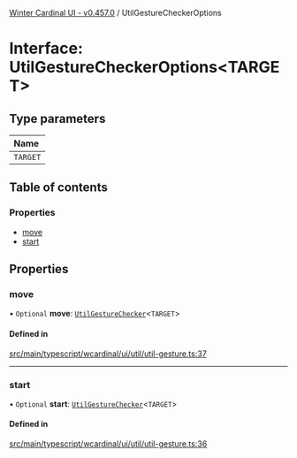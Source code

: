 [Winter Cardinal UI - v0.457.0](../index.md) / UtilGestureCheckerOptions

# Interface: UtilGestureCheckerOptions\<TARGET\>

## Type parameters

| Name |
| :------ |
| `TARGET` |

## Table of contents

### Properties

- [move](UtilGestureCheckerOptions.md#move)
- [start](UtilGestureCheckerOptions.md#start)

## Properties

### move

• `Optional` **move**: [`UtilGestureChecker`](../index.md#utilgesturechecker)\<`TARGET`\>

#### Defined in

[src/main/typescript/wcardinal/ui/util/util-gesture.ts:37](https://github.com/winter-cardinal/winter-cardinal-ui/blob/v0.457.0/src/main/typescript/wcardinal/ui/util/util-gesture.ts#L37)

___

### start

• `Optional` **start**: [`UtilGestureChecker`](../index.md#utilgesturechecker)\<`TARGET`\>

#### Defined in

[src/main/typescript/wcardinal/ui/util/util-gesture.ts:36](https://github.com/winter-cardinal/winter-cardinal-ui/blob/v0.457.0/src/main/typescript/wcardinal/ui/util/util-gesture.ts#L36)
